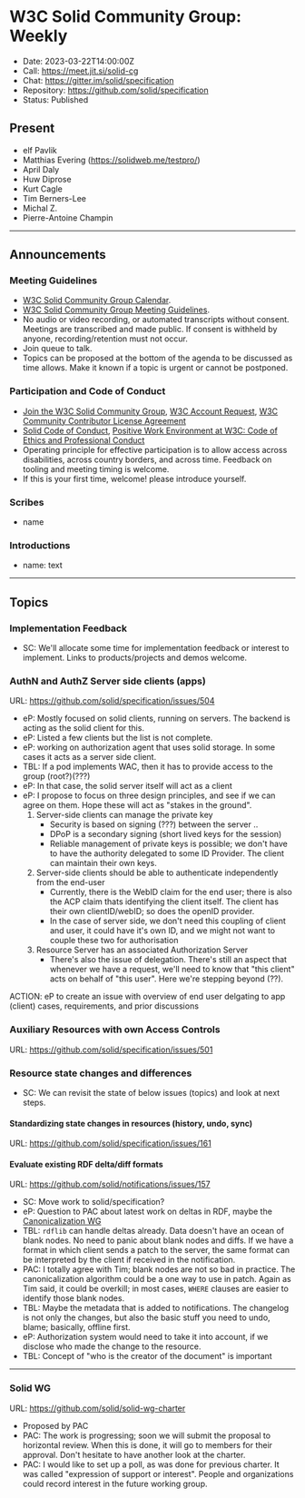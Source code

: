 # W3C Solid Community Group: Weekly

* Date: 2023-03-22T14:00:00Z
* Call: https://meet.jit.si/solid-cg
* Chat: https://gitter.im/solid/specification
* Repository: https://github.com/solid/specification
* Status: Published

## Present
* elf Pavlik
* Matthias Evering (https://solidweb.me/testpro/)
* April Daly
* Huw Diprose
* Kurt Cagle
* Tim Berners-Lee
* Michal Z.
* Pierre-Antoine Champin

---

## Announcements

### Meeting Guidelines
* [W3C Solid Community Group Calendar](https://www.w3.org/groups/cg/solid/calendar).
* [W3C Solid Community Group Meeting Guidelines](https://github.com/solid/specification/blob/main/meetings/README.md).
* No audio or video recording, or automated transcripts without consent. Meetings are transcribed and made public. If consent is withheld by anyone, recording/retention must not occur.
* Join queue to talk.
* Topics can be proposed at the bottom of the agenda to be discussed as time allows. Make it known if a topic is urgent or cannot be postponed.

### Participation and Code of Conduct
* [Join the W3C Solid Community Group](https://www.w3.org/community/solid/join), [W3C Account Request](http://www.w3.org/accounts/request), [W3C Community Contributor License Agreement](https://www.w3.org/community/about/agreements/cla/)
* [Solid Code of Conduct](https://github.com/solid/process/blob/main/code-of-conduct.md), [Positive Work Environment at W3C: Code of Ethics and Professional Conduct](https://www.w3.org/Consortium/cepc/)
* Operating principle for effective participation is to allow access across disabilities, across country borders, and across time. Feedback on tooling and meeting timing is welcome.
* If this is your first time, welcome! please introduce yourself.


### Scribes
* name

### Introductions
* name: text

---


## Topics

### Implementation Feedback
* SC: We'll allocate some time for implementation feedback or interest to implement. Links to products/projects and demos welcome.


### AuthN and AuthZ Server side clients (apps)
URL: https://github.com/solid/specification/issues/504

* eP: Mostly focused on solid clients, running on servers. The backend is acting as the solid client for this.
* eP: Listed a few clients but the list is not complete. 
* eP: working on authorization agent that uses solid storage. In some cases it acts as a server side client.
* TBL: If a pod implements WAC, then it has to provide access to the group (root?)(???)
* eP: In that case, the solid server itself will act as a client
* eP: I propose to focus on three design principles, and see if we can agree on them. Hope these will act as "stakes in the ground".
    1. Server-side clients can manage the private key
        * Security is based on signing (???) between the server ..
        * DPoP is a secondary signing (short lived keys for the session)
        * Reliable management of private keys is possible; we don't have to have the authority delegated to some ID Provider. The client can maintain their own keys.
    2. Server-side clients should be able to authenticate independently from the end-user
        * Currently, there is the WebID claim for the end user; there is also the ACP claim thats identifying the client itself. The client has their own clientID/webID; so does the openID provider.
        * In the case of server side, we don't need this coupling of client and user, it could have it's own ID, and we might not want to couple these two for authorisation
    3. Resource Server has an associated Authorization Server
         * There's also the issue of delegation. There's still an aspect that whenever we have a request, we'll need to know that "this client" acts on behalf of "this user". Here we're stepping beyond (??).

ACTION: eP to create an issue with overview of end user delgating to app (client) cases, requirements, and prior discussions

### Auxiliary Resources with own Access Controls
URL: https://github.com/solid/specification/issues/501



### Resource state changes and differences
* SC: We can revisit the state of below issues (topics) and look at next steps.

#### Standardizing state changes in resources (history, undo, sync)
URL: https://github.com/solid/specification/issues/161

#### Evaluate existing RDF delta/diff formats
URL: https://github.com/solid/notifications/issues/157

* SC: Move work to solid/specification?
* eP: Question to PAC about latest work on deltas in RDF, maybe the [Canonicalization WG](https://www.w3.org/groups/wg/rch)
* TBL: `rdflib` can handle deltas already. Data doesn't have an ocean of blank nodes. No need to panic about blank nodes and diffs. If we have a format in which client sends a patch to the server, the same format can be interpreted by the client if received in the notification.
* PAC: I totally agree with Tim; blank nodes are not so bad in practice. The canonicalization algorithm could be a one way to use in patch. Again as Tim said, it could be overkill; in most cases, `WHERE` clauses are easier to identify those blank nodes.
* TBL: Maybe the metadata that is added to notifications. The changelog is not only the changes, but also the basic stuff you need to undo, blame; basically, offline first.
* eP: Authorization system would need to take it into account, if we disclose who made the change to the resource.
* TBL: Concept of "who is the creator of the document" is important

---

### Solid WG
URL: https://github.com/solid/solid-wg-charter

* Proposed by PAC
* PAC: The work is progressing; soon we will submit the proposal to horizontal review. When this is done, it will go to members for their approval. Don't hesitate to have another look at the charter.
* PAC: I would like to set up a poll, as was done for previous charter. It was called "expression of support or interest". People and organizations could record interest in the future working group.

